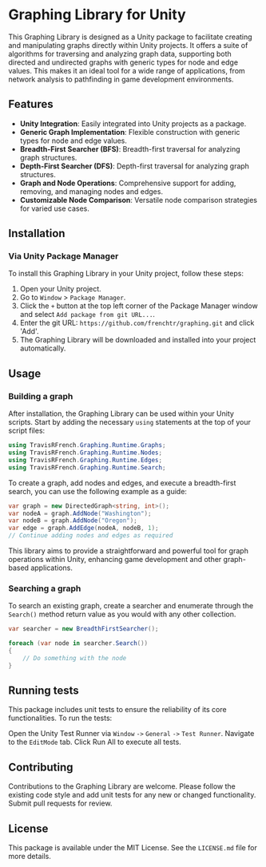 # Graphing Library for Unity

This Graphing Library is designed as a Unity package to facilitate creating and manipulating graphs directly within Unity projects. It offers a suite of algorithms for traversing and analyzing graph data, supporting both directed and undirected graphs with generic types for node and edge values. This makes it an ideal tool for a wide range of applications, from network analysis to pathfinding in game development environments.

## Features

- **Unity Integration**: Easily integrated into Unity projects as a package.
- **Generic Graph Implementation**: Flexible construction with generic types for node and edge values.
- **Breadth-First Searcher (BFS)**: Breadth-first traversal for analyzing graph structures.
- **Depth-First Searcher (DFS)**: Depth-first traversal for analyzing graph structures.
- **Graph and Node Operations**: Comprehensive support for adding, removing, and managing nodes and edges.
- **Customizable Node Comparison**: Versatile node comparison strategies for varied use cases.

## Installation

### Via Unity Package Manager

To install this Graphing Library in your Unity project, follow these steps:

1. Open your Unity project.
2. Go to `Window` > `Package Manager`.
3. Click the `+` button at the top left corner of the Package Manager window and select `Add package from git URL...`.
4. Enter the git URL: `https://github.com/frenchtr/graphing.git` and click 'Add'.
5. The Graphing Library will be downloaded and installed into your project automatically.

## Usage

### Building a graph

After installation, the Graphing Library can be used within your Unity scripts. Start by adding the necessary `using` statements at the top of your script files:

```csharp
using TravisRFrench.Graphing.Runtime.Graphs;
using TravisRFrench.Graphing.Runtime.Nodes;
using TravisRFrench.Graphing.Runtime.Edges;
using TravisRFrench.Graphing.Runtime.Search;
```

To create a graph, add nodes and edges, and execute a breadth-first search, you can use the following example as a guide:

```csharp
var graph = new DirectedGraph<string, int>();
var nodeA = graph.AddNode("Washington");
var nodeB = graph.AddNode("Oregon");
var edge = graph.AddEdge(nodeA, nodeB, 1);
// Continue adding nodes and edges as required
```

This library aims to provide a straightforward and powerful tool for graph operations within Unity, enhancing game development and other graph-based applications.

### Searching a graph

To search an existing graph, create a searcher and enumerate through the `Search()` method return value as you would with any other collection.

```csharp
var searcher = new BreadthFirstSearcher();

foreach (var node in searcher.Search())
{
    // Do something with the node
}
```

## Running tests
This package includes unit tests to ensure the reliability of its core functionalities. To run the tests:

Open the Unity Test Runner via `Window` `->` `General` `->` `Test Runner`.
Navigate to the `EditMode` tab.
Click Run All to execute all tests.

## Contributing
Contributions to the Graphing Library are welcome. Please follow the existing code style and add unit tests for any new or changed functionality. Submit pull requests for review.

## License
This package is available under the MIT License. See the `LICENSE.md` file for more details.
